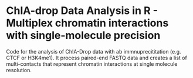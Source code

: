# ChIA-drop Data Analysis in R - Multiplex chromatin interactions with single-molecule precision

Code for the analysis of ChIA-Drop data with ab immnuprecititation (e.g. CTCF or H3K4me1). It process paired-end FASTQ data and creates a list of multi-contacts that represent chromatin interactions at single molecule resolution.

